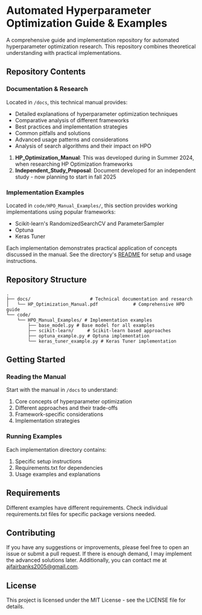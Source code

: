 # Automated Hyperparameter Optimization Guide & Examples

A comprehensive guide and implementation repository for automated hyperparameter optimization research. This repository combines theoretical understanding with practical implementations.

## Repository Contents

### Documentation & Research
Located in `/docs`, this technical manual provides:
- Detailed explanations of hyperparameter optimization techniques
- Comparative analysis of different frameworks
- Best practices and implementation strategies
- Common pitfalls and solutions
- Advanced usage patterns and considerations
- Analysis of search algorithms and their impact on HPO

1. **HP_Optimization_Manual**: This was developed during in Summer 2024, when researching HP Optimization frameworks
2.  **Independent_Study_Proposal**: Document developed for an independent study - now planning to start in fall 2025

### Implementation Examples
Located in `code/HPO_Manual_Examples/`, this section provides working implementations using popular frameworks:
- Scikit-learn's RandomizedSearchCV and ParameterSampler
- Optuna
- Keras Tuner

Each implementation demonstrates practical application of concepts discussed in the manual. See the directory's [README](code/HPO_Manual_Examples/README.md) for setup and usage instructions.

## Repository Structure

```
.
├── docs/                      # Technical documentation and research
│   └── HP_Optimization_Manual.pdf             # Comprehensive HPO guide
└── code/
    └── HPO_Manual_Examples/ # Implementation examples
        ├── base_model.py # Base model for all examples
        ├── scikit-learn/     # Scikit-learn based approaches
        ├── optuna_example.py # Optuna implementation
        └── keras_tuner_example.py # Keras Tuner implementation
```

## Getting Started

### Reading the Manual
Start with the manual in `/docs` to understand:
1. Core concepts of hyperparameter optimization
2. Different approaches and their trade-offs
3. Framework-specific considerations
4. Implementation strategies

### Running Examples
Each implementation directory contains:
1. Specific setup instructions
2. Requirements.txt for dependencies
3. Usage examples and explanations

## Requirements

Different examples have different requirements. Check individual requirements.txt files for specific package versions needed.

## Contributing

If you have any suggestions or improvements, please feel free to open an issue or submit a pull request. If there is enough demand, I may implement the advanced solutions later.
Additionally, you can contact me at ajfairbanks2005@gmail.com.

## License

This project is licensed under the MIT License - see the LICENSE file for details.
